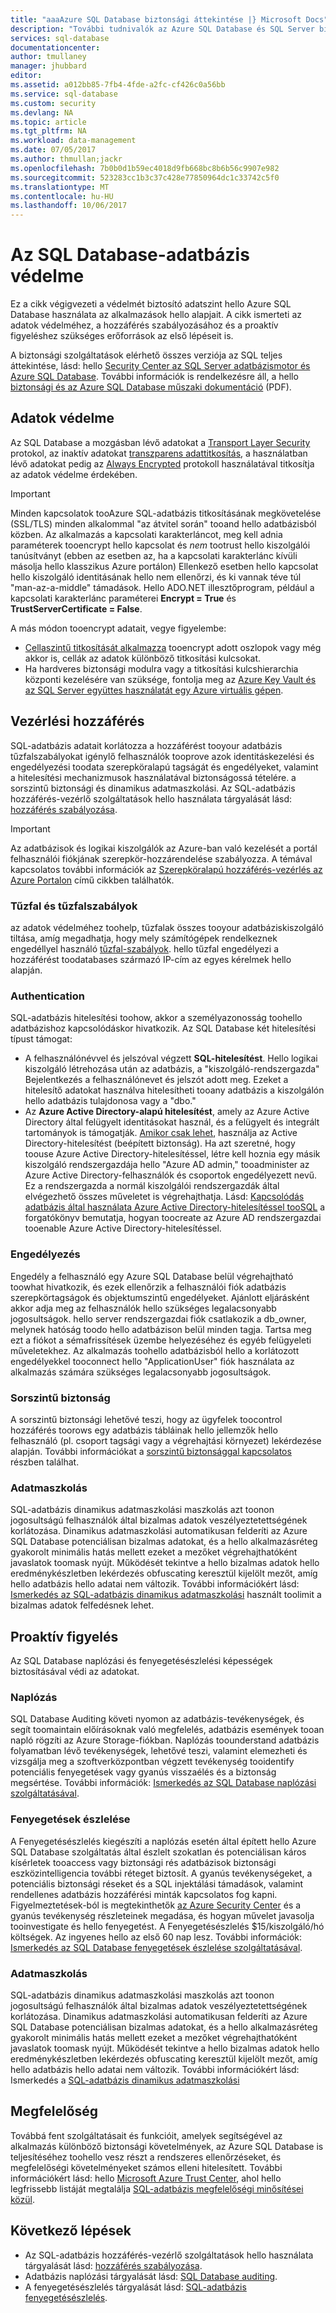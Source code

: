 ```yaml
---
title: "aaaAzure SQL Database biztonsági áttekintése |} Microsoft Docs"
description: "További tudnivalók az Azure SQL Database és SQL Server biztonsági, többek között a hello felhőalapú és helyszíni SQL Server hello különbségei tooauthentication, az engedélyezés, a kapcsolat biztonságát, a titkosítási és a megfelelőségi ismét."
services: sql-database
documentationcenter: 
author: tmullaney
manager: jhubbard
editor: 
ms.assetid: a012bb85-7fb4-4fde-a2fc-cf426c0a56bb
ms.service: sql-database
ms.custom: security
ms.devlang: NA
ms.topic: article
ms.tgt_pltfrm: NA
ms.workload: data-management
ms.date: 07/05/2017
ms.author: thmullan;jackr
ms.openlocfilehash: 7b0b0d1b59ec4018d9fb668bc8b6b56c9907e982
ms.sourcegitcommit: 523283cc1b3c37c428e77850964dc1c33742c5f0
ms.translationtype: MT
ms.contentlocale: hu-HU
ms.lasthandoff: 10/06/2017
---
```

# <a name="securing-your-sql-database"></a>Az SQL Database-adatbázis védelme

Ez a cikk végigvezeti a védelmét biztosító adatszint hello Azure SQL Database használata az alkalmazások hello alapjait. A cikk ismerteti az adatok védelméhez, a hozzáférés szabályozásához és a proaktív figyeléshez szükséges erőforrások az első lépéseit is. 

A biztonsági szolgáltatások elérhető összes verziója az SQL teljes áttekintése, lásd: hello [Security Center az SQL Server adatbázismotor és Azure SQL Database](https://msdn.microsoft.com/library/bb510589). További információk is rendelkezésre áll, a hello [biztonsági és az Azure SQL Database műszaki dokumentáció](https://download.microsoft.com/download/A/C/3/AC305059-2B3F-4B08-9952-34CDCA8115A9/Security_and_Azure_SQL_Database_White_paper.pdf) (PDF).

## <a name="protect-data"></a>Adatok védelme
Az SQL Database a mozgásban lévő adatokat a [Transport Layer Security](https://support.microsoft.com/kb/3135244) protokol, az inaktív adatokat [transzparens adattitkosítás](http://go.microsoft.com/fwlink/?LinkId=526242), a használatban lévő adatokat pedig az [Always Encrypted](https://msdn.microsoft.com/library/mt163865.aspx) protokoll használatával titkosítja az adatok védelme érdekében. 

> [!IMPORTANT]
>Minden kapcsolatok tooAzure SQL-adatbázis titkosításának megkövetelése (SSL/TLS) minden alkalommal "az átvitel során" tooand hello adatbázisból közben. Az alkalmazás a kapcsolati karakterláncot, meg kell adnia paraméterek tooencrypt hello kapcsolat és *nem* tootrust hello kiszolgálói tanúsítványt (ebben az esetben az, ha a kapcsolati karakterlánc kívüli másolja hello klasszikus Azure portálon) Ellenkező esetben hello kapcsolat hello kiszolgáló identitásának hello nem ellenőrzi, és ki vannak téve túl "man-az-a-middle" támadások. Hello ADO.NET illesztőprogram, például a kapcsolati karakterlánc paraméterei **Encrypt = True** és **TrustServerCertificate = False**. 

A más módon tooencrypt adatait, vegye figyelembe:

* [Cellaszintű titkosítását alkalmazza](https://msdn.microsoft.com/library/ms179331.aspx) tooencrypt adott oszlopok vagy még akkor is, cellák az adatok különböző titkosítási kulcsokat.
* Ha hardveres biztonsági modulra vagy a titkosítási kulcshierarchia központi kezelésére van szüksége, fontolja meg az [Azure Key Vault és az SQL Server együttes használatát egy Azure virtuális gépen](http://blogs.technet.com/b/kv/archive/2015/01/12/using-the-key-vault-for-sql-server-encryption.aspx).

## <a name="control-access"></a>Vezérlési hozzáférés
SQL-adatbázis adatait korlátozza a hozzáférést tooyour adatbázis tűzfalszabályokat igénylő felhasználók tooprove azok identitáskezelési és engedélyezési toodata szerepköralapú tagságát és engedélyeket, valamint a hitelesítési mechanizmusok használatával biztonságossá tételére. a sorszintű biztonsági és dinamikus adatmaszkolási. Az SQL-adatbázis hozzáférés-vezérlő szolgáltatások hello használata tárgyalását lásd: [hozzáférés szabályozása](sql-database-control-access.md).

> [!IMPORTANT]
> Az adatbázisok és logikai kiszolgálók az Azure-ban való kezelését a portál felhasználói fiókjának szerepkör-hozzárendelése szabályozza. A témával kapcsolatos további információk az [Szerepköralapú hozzáférés-vezérlés az Azure Portalon](../active-directory/role-based-access-control-what-is.md) című cikkben találhatók.
>

### <a name="firewall-and-firewall-rules"></a>Tűzfal és tűzfalszabályok
az adatok védelméhez toohelp, tűzfalak összes tooyour adatbáziskiszolgáló tiltása, amíg megadhatja, hogy mely számítógépek rendelkeznek engedéllyel használó [tűzfal-szabályok](sql-database-firewall-configure.md). hello tűzfal engedélyezi a hozzáférést toodatabases származó IP-cím az egyes kérelmek hello alapján.

### <a name="authentication"></a>Authentication
SQL-adatbázis hitelesítési toohow, akkor a személyazonosság toohello adatbázishoz kapcsolódáskor hivatkozik. Az SQL Database két hitelesítési típust támogat:

* A felhasználónévvel és jelszóval végzett **SQL-hitelesítést**. Hello logikai kiszolgáló létrehozása után az adatbázis, a "kiszolgáló-rendszergazda" Bejelentkezés a felhasználónevet és jelszót adott meg. Ezeket a hitelesítő adatokat használva hitelesítheti tooany adatbázis a kiszolgálón hello adatbázis tulajdonosa vagy a "dbo." 
* Az **Azure Active Directory-alapú hitelesítést**, amely az Azure Active Directory által felügyelt identitásokat használ, és a felügyelt és integrált tartományok is támogatják. [Amikor csak lehet](https://msdn.microsoft.com/library/ms144284.aspx), használja az Active Directory-hitelesítést (beépített biztonság). Ha azt szeretné, hogy toouse Azure Active Directory-hitelesítéssel, létre kell hoznia egy másik kiszolgáló rendszergazdája hello "Azure AD admin," tooadminister az Azure Active Directory-felhasználók és csoportok engedélyezett nevű. Ez a rendszergazda a normál kiszolgálói rendszergazdák által elvégezhető összes műveletet is végrehajthatja. Lásd: [Kapcsolódás adatbázis által használata Azure Active Directory-hitelesítéssel tooSQL](sql-database-aad-authentication.md) a forgatókönyv bemutatja, hogyan toocreate az Azure AD rendszergazdai tooenable Azure Active Directory-hitelesítéssel.

### <a name="authorization"></a>Engedélyezés
Engedély a felhasználó egy Azure SQL Database belül végrehajtható toowhat hivatkozik, és ezek ellenőrzik a felhasználói fiók adatbázis szerepkörtagságok és objektumszintű engedélyeket. Ajánlott eljárásként akkor adja meg az felhasználók hello szükséges legalacsonyabb jogosultságok. hello server rendszergazdai fiók csatlakozik a db_owner, melynek hatóság toodo hello adatbázison belül minden tagja. Tartsa meg ezt a fiókot a sémafrissítések üzembe helyezéséhez és egyéb felügyeleti műveletekhez. Az alkalmazás toohello adatbázisból hello a korlátozott engedélyekkel tooconnect hello "ApplicationUser" fiók használata az alkalmazás számára szükséges legalacsonyabb jogosultságok.

### <a name="row-level-security"></a>Sorszintű biztonság
A sorszintű biztonsági lehetővé teszi, hogy az ügyfelek toocontrol hozzáférés toorows egy adatbázis tábláinak hello jellemzők hello felhasználó (pl. csoport tagsági vagy a végrehajtási környezet) lekérdezése alapján. További információkat a [sorszintű biztonsággal kapcsolatos](https://msdn.microsoft.com/library/dn765131) részben találhat.

### <a name="data-masking"></a>Adatmaszkolás 
SQL-adatbázis dinamikus adatmaszkolási maszkolás azt toonon jogosultságú felhasználók által bizalmas adatok veszélyeztetettségének korlátozása. Dinamikus adatmaszkolási automatikusan felderíti az Azure SQL Database potenciálisan bizalmas adatokat, és a hello alkalmazásréteg gyakorolt minimális hatás mellett ezeket a mezőket végrehajthatóként javaslatok toomask nyújt. Működését tekintve a hello bizalmas adatok hello eredménykészletben lekérdezés obfuscating keresztül kijelölt mezőt, amíg hello adatbázis hello adatai nem változik. További információkért lásd: [Ismerkedés az SQL-adatbázis dinamikus adatmaszkolási](sql-database-dynamic-data-masking-get-started.md) használt toolimit a bizalmas adatok felfedésnek lehet.

## <a name="proactive-monitoring"></a>Proaktív figyelés
Az SQL Database naplózási és fenyegetésészlelési képességek biztosításával védi az adatokat. 

### <a name="auditing"></a>Naplózás
SQL Database Auditing követi nyomon az adatbázis-tevékenységek, és segít toomaintain előírásoknak való megfelelés, adatbázis események tooan napló rögzíti az Azure Storage-fiókban. Naplózás toounderstand adatbázis folyamatban lévő tevékenységek, lehetővé teszi, valamint elemezheti és vizsgálja meg a szoftverközpontban végzett tevékenység tooidentify potenciális fenyegetések vagy gyanús visszaélés és a biztonság megsértése. További információk: [Ismerkedés az SQL Database naplózási szolgáltatásával](sql-database-auditing.md).  

### <a name="threat-detection"></a>Fenyegetések észlelése
A Fenyegetésészlelés kiegészíti a naplózás esetén által épített hello Azure SQL Database szolgáltatás által észlelt szokatlan és potenciálisan káros kísérletek tooaccess vagy biztonsági rés adatbázisok biztonsági eszközintelligencia további réteget biztosít. A gyanús tevékenységeket, a potenciális biztonsági réseket és a SQL injektálási támadások, valamint rendellenes adatbázis hozzáférési minták kapcsolatos fog kapni. Figyelmeztetések-ból is megtekinthetők [az Azure Security Center](https://azure.microsoft.com/services/security-center/) és a gyanús tevékenység részleteinek megadása, és hogyan művelet javasolja tooinvestigate és hello fenyegetést. A Fenyegetésészlelés $15/kiszolgáló/hó költségek. Az ingyenes hello az első 60 nap lesz. További információk: [Ismerkedés az SQL Database fenyegetések észlelése szolgáltatásával](sql-database-threat-detection.md).
 
### <a name="data-masking"></a>Adatmaszkolás 
SQL-adatbázis dinamikus adatmaszkolási maszkolás azt toonon jogosultságú felhasználók által bizalmas adatok veszélyeztetettségének korlátozása. Dinamikus adatmaszkolási automatikusan felderíti az Azure SQL Database potenciálisan bizalmas adatokat, és a hello alkalmazásréteg gyakorolt minimális hatás mellett ezeket a mezőket végrehajthatóként javaslatok toomask nyújt. Működését tekintve a hello bizalmas adatok hello eredménykészletben lekérdezés obfuscating keresztül kijelölt mezőt, amíg hello adatbázis hello adatai nem változik. További információkért lásd: Ismerkedés a [SQL-adatbázis dinamikus adatmaszkolási](sql-database-dynamic-data-masking-get-started.md)
 
## <a name="compliance"></a>Megfelelőség
Továbbá fent szolgáltatásait és funkcióit, amelyek segítségével az alkalmazás különböző biztonsági követelmények, az Azure SQL Database is teljesítéséhez toohello vesz részt a rendszeres ellenőrzéseket, és megfelelőségi követelményeket számos elleni hitelesített. További információkért lásd: hello [Microsoft Azure Trust Center](https://azure.microsoft.com/support/trust-center/), ahol hello legfrissebb listáját megtalálja [SQL-adatbázis megfelelőségi minősítései közül](https://azure.microsoft.com/support/trust-center/services/).

## <a name="next-steps"></a>Következő lépések

- Az SQL-adatbázis hozzáférés-vezérlő szolgáltatások hello használata tárgyalását lásd: [hozzáférés szabályozása](sql-database-control-access.md).
- Adatbázis naplózási tárgyalását lásd: [SQL Database auditing](sql-database-auditing.md).
- A fenyegetésészlelés tárgyalását lásd: [SQL-adatbázis fenyegetésészlelés](sql-database-threat-detection.md).
